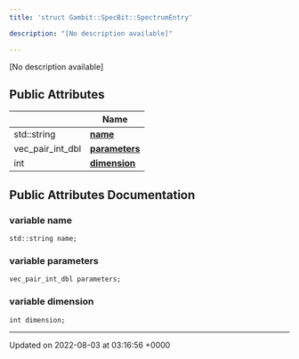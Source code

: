 ```yaml
---
title: 'struct Gambit::SpecBit::SpectrumEntry'

description: "[No description available]"

---
```









[No description available]

## Public Attributes

|                | Name           |
| -------------- | -------------- |
| std::string | **[name](/documentation/code/gambit_sphinx/classes/structgambit_1_1specbit_1_1spectrumentry/#variable-name)**  |
| vec_pair_int_dbl | **[parameters](/documentation/code/gambit_sphinx/classes/structgambit_1_1specbit_1_1spectrumentry/#variable-parameters)**  |
| int | **[dimension](/documentation/code/gambit_sphinx/classes/structgambit_1_1specbit_1_1spectrumentry/#variable-dimension)**  |

## Public Attributes Documentation

### variable name

```
std::string name;
```


### variable parameters

```
vec_pair_int_dbl parameters;
```


### variable dimension

```
int dimension;
```


-------------------------------

Updated on 2022-08-03 at 03:16:56 +0000